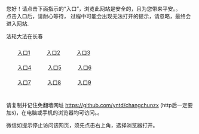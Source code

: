 您好！请点击下面指示的“入口”，浏览此网站是安全的，且为您带来平安。。 <br/>
点击入口后，请耐心等待， 过程中可能会出现无法打开的提示，请忽略，最终会进入网站. </br>

法轮大法在长春<br/>
<div style="padding:10px"><a style="margin:20px" target="_blank" href="https://dgew86mv80c65.cloudfront.net/2Qpsp?abjqvna" id="ccLink1" rel="nofollow">入口1</a> <a target="_blank" style="margin:20px" href="https://d23g2ilqkbtei0.cloudfront.net/2Qpsp?qsccosfj" id="ccLink2" rel="nofollow">入口2</a> <a style="margin:20px" target="_blank" href="https://d3lyk3lg2ll0kk.cloudfront.net/2Qpsp?vgxlquy" id="ccLink3" rel="nofollow">入口3</a></div>

<div style="padding:10px" ><a style="margin:20px" target="_blank" href="https://dgew86mv80c65.cloudfront.net/2Qpsp?abjqvna" id="ccLink4" rel="nofollow">入口4</a> <a style="margin:20px" href="https://d23g2ilqkbtei0.cloudfront.net/2Qpsp?qsccosfj" target="_blank" id="ccLink5" rel="nofollow">入口5</a> <a style="margin:20px" href="https://d3lyk3lg2ll0kk.cloudfront.net/2Qpsp?vgxlquy" target="_blank" id="ccLink6" rel="nofollow">入口6</a></div>

<div style="padding:10px"><a style="margin:20px" target="_blank" href="https://dgew86mv80c65.cloudfront.net/2Qpsp?abjqvna" id="ccLink7" rel="nofollow">入口7</a> <a style="margin:20px" href="https://d23g2ilqkbtei0.cloudfront.net/2Qpsp?qsccosfj" target="_blank" id="ccLink8" rel="nofollow">入口8</a> <a style="margin:20px" target="_blank" href="https://d3lyk3lg2ll0kk.cloudfront.net/2Qpsp?vgxlquy" id="ccLink9" rel="nofollow">入口9</a></div>

<br/>



请复制并记住免翻墙网址 https://github.com/yntd/changchunzx (http后一定要加s)，在电脑或手机的浏览器均可访问。。<br/>

微信如提示停止访问该网页，须先点击右上角，选择浏览器打开。
